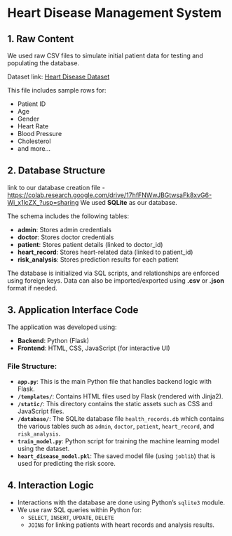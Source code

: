 # Heart Disease Management System

## 1. Raw Content
We used raw CSV files to simulate initial patient data for testing and populating the database.

Dataset link: [Heart Disease Dataset](https://www.kaggle.com/datasets/abdmental01/heart-disease-dataset)

This file includes sample rows for:
- Patient ID
- Age
- Gender
- Heart Rate
- Blood Pressure
- Cholesterol
- and more...

## 2. Database Structure
link to our database creation file - https://colab.research.google.com/drive/17hfFNWwJBGtwsaFk8xvG6-Wi_x1lcZX_?usp=sharing
We used **SQLite** as our database.

The schema includes the following tables:

- **admin**: Stores admin credentials
- **doctor**: Stores doctor credentials
- **patient**: Stores patient details (linked to doctor_id)
- **heart_record**: Stores heart-related data (linked to patient_id)
- **risk_analysis**: Stores prediction results for each patient

The database is initialized via SQL scripts, and relationships are enforced using foreign keys. Data can also be imported/exported using **.csv** or **.json** format if needed.

## 3. Application Interface Code
The application was developed using:
- **Backend**: Python (Flask)
- **Frontend**: HTML, CSS, JavaScript (for interactive UI)

### File Structure:

- **`app.py`**: This is the main Python file that handles backend logic with Flask.
- **`/templates/`**: Contains HTML files used by Flask (rendered with Jinja2).
- **`/static/`**: This directory contains the static assets such as CSS and JavaScript files.
- **`/database/`**: The SQLite database file `health_records.db` which contains the various tables such as `admin`, `doctor`, `patient`, `heart_record`, and `risk_analysis`.
- **`train_model.py`**: Python script for training the machine learning model using the dataset.
- **`heart_disease_model.pkl`**: The saved model file (using `joblib`) that is used for predicting the risk score.

## 4. Interaction Logic
- Interactions with the database are done using Python’s `sqlite3` module.
- We use raw SQL queries within Python for:
  - `SELECT`, `INSERT`, `UPDATE`, `DELETE`
  - `JOIN`s for linking patients with heart records and analysis results.


